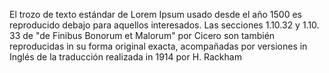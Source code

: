 El trozo de texto estándar de Lorem Ipsum usado desde el año 1500 es 
reproducido debajo para aquellos interesados. Las secciones 1.10.32 y 1.10.
33 de "de Finibus Bonorum et Malorum" por Cicero son también reproducidas 
in su forma original exacta, acompañadas por versiones in Inglés de la 
traducción realizada in 1914 por H. Rackham
